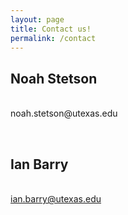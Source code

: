 ```yaml
---
layout: page
title: Contact us!
permalink: /contact
---
```


<h2>Noah Stetson</h2>
<br>noah.stetson@utexas.edu

<br><h2>Ian Barry</h2>
<br>ian.barry@utexas.edu
